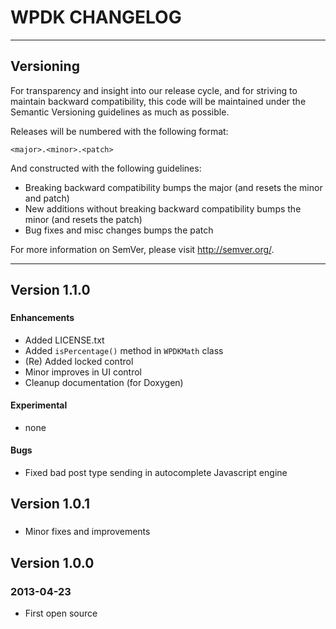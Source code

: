 # WPDK CHANGELOG

---

## Versioning

For transparency and insight into our release cycle, and for striving to maintain backward compatibility, this code will be maintained under the Semantic Versioning guidelines as much as possible.

Releases will be numbered with the following format:

`<major>.<minor>.<patch>`

And constructed with the following guidelines:

* Breaking backward compatibility bumps the major (and resets the minor and patch)
* New additions without breaking backward compatibility bumps the minor (and resets the patch)
* Bug fixes and misc changes bumps the patch

For more information on SemVer, please visit http://semver.org/.

---

## Version 1.1.0
###

#### Enhancements

* Added LICENSE.txt
* Added `isPercentage()` method in `WPDKMath` class
* (Re) Added locked control
* Minor improves in UI control
* Cleanup documentation (for Doxygen)

#### Experimental

* none

#### Bugs

* Fixed bad post type sending in autocomplete Javascript engine



## Version 1.0.1
###

* Minor fixes and improvements


## Version 1.0.0
### 2013-04-23

* First open source